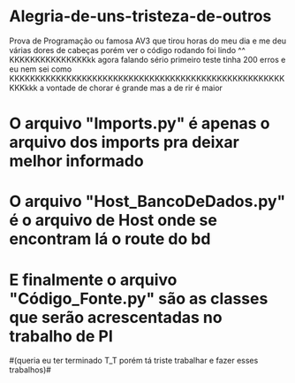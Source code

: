 # Alegria-de-uns-tristeza-de-outros

Prova de Programação ou famosa AV3 que tirou horas do meu dia e me deu várias dores de cabeças porém ver o código rodando foi lindo ^^
KKKKKKKKKKKKKKKkk agora falando sério primeiro teste tinha 200 erros e eu nem sei como KKKKKKKKKKKKKKKKKKKKKKKKKKKKKKKKKKKKKKKKKKKKKKKKKKKKKKKKkkk
a vontade de chorar é grande mas a de rir é maior


# O arquivo "Imports.py" é apenas o arquivo dos imports pra deixar melhor informado #
# O arquivo "Host_BancoDeDados.py" é o arquivo de Host onde se encontram lá o route do bd #
# E finalmente o arquivo "Código_Fonte.py" são as classes que serão acrescentadas no trabalho de PI #

#(queria eu ter terminado T_T porém tá triste trabalhar e fazer esses trabalhos)#
